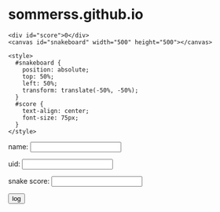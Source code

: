 # sommerss.github.io



<html>





    <div id="score">0</div>
    <canvas id="snakeboard" width="500" height="500"></canvas>

    <style>
      #snakeboard {
        position: absolute;
        top: 50%;
        left: 50%;
        transform: translate(-50%, -50%);
      }
      #score {
        text-align: center;
        font-size: 75px;
      }
    </style>


  <script>
    const board_border = 'black';
    const board_background = "white";
    const snake_col = 'lightblue';
    const snake_border = 'darkblue';
    
    let snake = [
      {x: 200, y: 200},
      {x: 190, y: 200},
      {x: 180, y: 200},
      {x: 170, y: 200},
      {x: 160, y: 200}
    ]

    let score = 0;
    // True if changing direction
    let changing_direction = false;
    // Horizontal velocity
    let food_x;
    let food_y;
    let dx = 10;
    // Vertical velocity
    let dy = 0;
    
    
    // Get the canvas element
    const snakeboard = document.getElementById("snakeboard");
    // Return a two dimensional drawing context
    const snakeboard_ctx = snakeboard.getContext("2d");
    // Start game
    main();

    gen_food();

    document.addEventListener("keydown", change_direction);
    
    // main function called repeatedly to keep the game running
    function main() {

        if (has_game_ended()) return;

        changing_direction = false;
        setTimeout(function onTick() {
        clear_board();
        drawFood();
        move_snake();
        drawSnake();
        // Repeat
        main();
      }, 100)
    }
    
    // draw a border around the canvas
    function clear_board() {
      //  Select the colour to fill the drawing
      snakeboard_ctx.fillStyle = board_background;
      //  Select the colour for the border of the canvas
      snakeboard_ctx.strokestyle = board_border;
      // Draw a "filled" rectangle to cover the entire canvas
      snakeboard_ctx.fillRect(0, 0, snakeboard.width, snakeboard.height);
      // Draw a "border" around the entire canvas
      snakeboard_ctx.strokeRect(0, 0, snakeboard.width, snakeboard.height);
    }
    
    // Draw the snake on the canvas
    function drawSnake() {
      // Draw each part
      snake.forEach(drawSnakePart)
    }

    function drawFood() {
      snakeboard_ctx.fillStyle = 'lightgreen';
      snakeboard_ctx.strokestyle = 'darkgreen';
      snakeboard_ctx.fillRect(food_x, food_y, 10, 10);
      snakeboard_ctx.strokeRect(food_x, food_y, 10, 10);
    }
    
    // Draw one snake part
    function drawSnakePart(snakePart) {

      // Set the colour of the snake part
      snakeboard_ctx.fillStyle = snake_col;
      // Set the border colour of the snake part
      snakeboard_ctx.strokestyle = snake_border;
      // Draw a "filled" rectangle to represent the snake part at the coordinates
      // the part is located
      snakeboard_ctx.fillRect(snakePart.x, snakePart.y, 10, 10);
      // Draw a border around the snake part
      snakeboard_ctx.strokeRect(snakePart.x, snakePart.y, 10, 10);
    }

    function has_game_ended() {
      for (let i = 4; i < snake.length; i++) {
        if (snake[i].x === snake[0].x && snake[i].y === snake[0].y) return true
      }
      const hitLeftWall = snake[0].x < 0;
      const hitRightWall = snake[0].x > snakeboard.width - 10;
      const hitToptWall = snake[0].y < 0;
      const hitBottomWall = snake[0].y > snakeboard.height - 10;
      return hitLeftWall || hitRightWall || hitToptWall || hitBottomWall
      if (hitLeftWall || hitRightWall || hitTopWall || hitBottomWall) {
    console.log("game over!");
    return true;
  }

  return false;
}
    
    
    

    function random_food(min, max) {
      return Math.round((Math.random() * (max-min) + min) / 10) * 10;
    }

    function gen_food() {
      // Generate a random number the food x-coordinate
      food_x = random_food(0, snakeboard.width - 10);
      // Generate a random number for the food y-coordinate
      food_y = random_food(0, snakeboard.height - 10);
      // if the new food location is where the snake currently is, generate a new food location
      snake.forEach(function has_snake_eaten_food(part) {
        const has_eaten = part.x == food_x && part.y == food_y;
        if (has_eaten) gen_food();
      });
    }

    function change_direction(event) {
  const LEFT_KEY = 37;
  const RIGHT_KEY = 39;
  const UP_KEY = 38;
  const DOWN_KEY = 40;
  const A_KEY = 56;

  // Prevent the snake from reversing
  if (changing_direction) return;
  changing_direction = true;

  const keyPressed = event.keyCode;

  if (keyPressed === LEFT_KEY && dx !== 10) {
    dx = -10;
    dy = 0;
  } else if (keyPressed === UP_KEY && dy !== 10) {
    dx = 0;
    dy = -10;
  } else if (keyPressed === RIGHT_KEY && dx !== -10) {
    dx = 10;
    dy = 0;
  } else if (keyPressed === DOWN_KEY && dy !== -10) {
    dx = 0;
    dy = 10;
  } else if (keyPressed === A_KEY) {
    clear_board();
  }
}


    function move_snake() {
      // Create the new Snake's head
      const head = {x: snake[0].x + dx, y: snake[0].y + dy};
      // Add the new head to the beginning of snake body
      snake.unshift(head);
      const has_eaten_food = snake[0].x === food_x && snake[0].y === food_y;
      if (has_eaten_food) {
        // Increase score
        score += 1;
        // Display score on screen
        document.getElementById('score').innerHTML = score;
        document.getElementById('snakescore').value = score; // up
        // Generate new food location
        gen_food();
      } else {
        // Remove the last part of snake body
        snake.pop();
      }}

    
    </script>
<form action="javascript:login_user()">
    <p><label>
        name:
        <input type="text" name="name" id="name" required>
    </label></p>
    <p><label> 
        uid:
        <input type="text" name="uid" id="uid" required>
    </label></p>
    <p><label>
        snake score:
        <input type="number" name="snake score" id="snakescore" required>
    </label></p>
    <p><button>log</button></p>
    <p id="message"></p>
</form>

<script>
    // URL for deployment
   
    var url = "https://nashcsp.duckdns.org"; 
// Comment out next line for local testing

// Authenticate endpoint
const login_url = url + '/api/snake/create';

function login_user(){
   // Set body to include login data
   const body = {
       name: document.getElementById("name").value,
       uid: document.getElementById("uid").value,
       snakescore: parseInt(document.getElementById("snakescore").value) // assuming snake score is a number
   };
   // Set Headers to support cross origin
   const requestOptions = {
       method: 'POST',
       mode: 'cors', // no-cors, *cors, same-origin
       cache: 'no-cache', // *default, no-cache, reload, force-cache, only-if-cached
       // credentials: 'include', // include, *same-origin, omit
       body: JSON.stringify(body),
       headers: {
           "content-type": "application/json",
       },
   };

   // Fetch all users to check for duplicates
   fetch(url + '/api/snake/users')
   .then(response => {
       // trap error response from Web API
       if (response.status !== 200) {
           const message = 'Error fetching user data: ' + response.status + " " + response.statusText;
           document.getElementById("message").innerHTML = message;
           return;
       }
       // Valid response will contain json data
       response.json().then(data => {
           if (data.error) {
               const message = data.error;
               document.getElementById("message").innerHTML = message;
               return;
           }

           // Check for duplicate uid
           const userExists = data.find(user => user.uid === body.uid);
           if (userExists) {
               const message = 'User with the same id already exists.';
               document.getElementById("message").innerHTML = message;
               return;
           }

           // Fetch JWT if no duplicates found
           fetch(login_url, requestOptions)
           .then(response => {
               // trap error response from Web API
               if (response.status !== 200) {
                   const message = 'Login error: ' + response.status + " " + response.statusText;
                   document.getElementById("message").innerHTML = message;
                   localStorage.removeItem("uid");
                   localStorage.removeItem("visitor");
                   return;
               }
               // Valid response will contain json data
               response.json().then(data => {
                       if (data.error) {
                           const message = data.error;
                           document.getElementById("message").innerHTML = message;
                           localStorage.removeItem("uid");
                           localStorage.removeItem("visitor");
                           return;
                       }
                       const message = 'Login success: ' + data.name;
                       document.getElementById("message").innerHTML = message;
                       localStorage.setItem("uid", data.uid);
                       localStorage.setItem("visitor", data.name);
               })
           });

       });
   });
}


</script>



</html>
